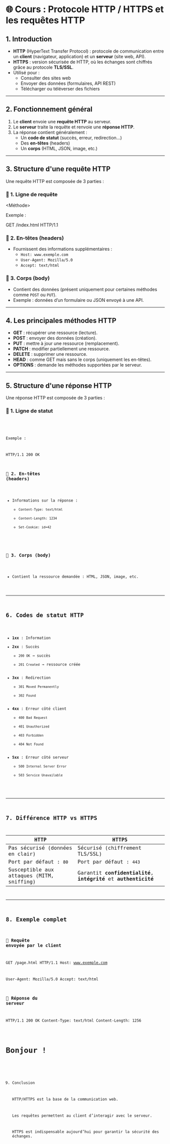 # 🌐 Cours : Protocole HTTP / HTTPS et les requêtes HTTP

## 1. Introduction
- **HTTP** (HyperText Transfer Protocol) : protocole de communication entre un **client** (navigateur, application) et un **serveur** (site web, API).
- **HTTPS** : version sécurisée de HTTP, où les échanges sont chiffrés grâce au protocole **TLS/SSL**.
- Utilisé pour :
  - Consulter des sites web
  - Envoyer des données (formulaires, API REST)
  - Télécharger ou téléverser des fichiers

---

## 2. Fonctionnement général
1. Le **client** envoie une **requête HTTP** au serveur.
2. Le **serveur** traite la requête et renvoie une **réponse HTTP**.
3. La réponse contient généralement :
   - Un **code de statut** (succès, erreur, redirection…)
   - Des **en-têtes** (headers)
   - Un **corps** (HTML, JSON, image, etc.)

---

## 3. Structure d'une requête HTTP
Une requête HTTP est composée de 3 parties :

### 🔹 1. Ligne de requête

<Méthode> <Ressource> <Version>

Exemple :

GET /index.html HTTP/1.1


### 🔹 2. En-têtes (headers)
- Fournissent des informations supplémentaires :
  - `Host: www.exemple.com`
  - `User-Agent: Mozilla/5.0`
  - `Accept: text/html`

### 🔹 3. Corps (body)
- Contient des données (présent uniquement pour certaines méthodes comme `POST` ou `PUT`).
- Exemple : données d’un formulaire ou JSON envoyé à une API.

---

## 4. Les principales méthodes HTTP
- **GET** : récupérer une ressource (lecture).
- **POST** : envoyer des données (création).
- **PUT** : mettre à jour une ressource (remplacement).
- **PATCH** : modifier partiellement une ressource.
- **DELETE** : supprimer une ressource.
- **HEAD** : comme GET mais sans le corps (uniquement les en-têtes).
- **OPTIONS** : demande les méthodes supportées par le serveur.

---

## 5. Structure d'une réponse HTTP
Une réponse HTTP est composée de 3 parties :

### 🔹 1. Ligne de statut

<Version> <Code statut> <Message>

Exemple :

HTTP/1.1 200 OK


### 🔹 2. En-têtes (headers)
- Informations sur la réponse :
  - `Content-Type: text/html`
  - `Content-Length: 1234`
  - `Set-Cookie: id=42`

### 🔹 3. Corps (body)
- Contient la ressource demandée : HTML, JSON, image, etc.

---

## 6. Codes de statut HTTP
- **1xx** : Information
- **2xx** : Succès  
  - `200 OK` → succès
  - `201 Created` → ressource créée
- **3xx** : Redirection  
  - `301 Moved Permanently`
  - `302 Found`
- **4xx** : Erreur côté client  
  - `400 Bad Request`
  - `401 Unauthorized`
  - `403 Forbidden`
  - `404 Not Found`
- **5xx** : Erreur côté serveur  
  - `500 Internal Server Error`
  - `503 Service Unavailable`

---

## 7. Différence HTTP vs HTTPS
| HTTP | HTTPS |
|------|-------|
| Pas sécurisé (données en clair) | Sécurisé (chiffrement TLS/SSL) |
| Port par défaut : `80` | Port par défaut : `443` |
| Susceptible aux attaques (MITM, sniffing) | Garantit **confidentialité**, **intégrité** et **authenticité** |

---

## 8. Exemple complet

### 🔹 Requête envoyée par le client

GET /page.html HTTP/1.1
Host: www.exemple.com


User-Agent: Mozilla/5.0
Accept: text/html


### 🔹 Réponse du serveur

HTTP/1.1 200 OK
Content-Type: text/html
Content-Length: 1256
<html> <head><title>Exemple</title></head> <body><h1>Bonjour !</h1></body> </html> 

9. Conclusion

    HTTP/HTTPS est la base de la communication web.

    Les requêtes permettent au client d’interagir avec le serveur.

    HTTPS est indispensable aujourd’hui pour garantir la sécurité des échanges.
